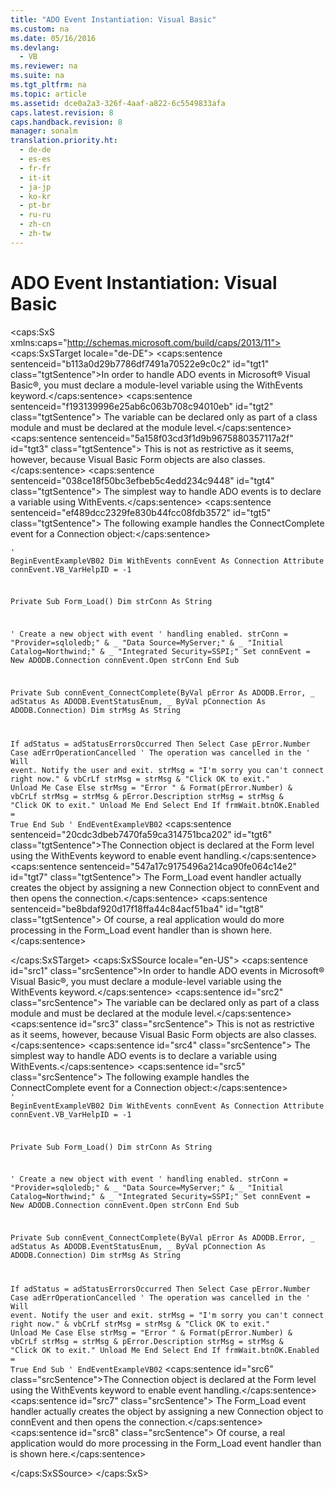 ```yaml
---
title: "ADO Event Instantiation: Visual Basic"
ms.custom: na
ms.date: 05/16/2016
ms.devlang: 
  - VB
ms.reviewer: na
ms.suite: na
ms.tgt_pltfrm: na
ms.topic: article
ms.assetid: dce0a2a3-326f-4aaf-a822-6c5549833afa
caps.latest.revision: 8
caps.handback.revision: 8
manager: sonalm
translation.priority.ht: 
  - de-de
  - es-es
  - fr-fr
  - it-it
  - ja-jp
  - ko-kr
  - pt-br
  - ru-ru
  - zh-cn
  - zh-tw
---
```

# ADO Event Instantiation: Visual Basic
<?xml version="1.0" encoding="utf-8"?>
<caps:SxS xmlns:caps="http://schemas.microsoft.com/build/caps/2013/11">
  <caps:SxSTarget locale="de-DE">
    <developerReferenceWithoutSyntaxDocument xsi:schemaLocation="http://ddue.schemas.microsoft.com/authoring/2003/5 http://dduestorage.blob.core.windows.net/ddueschema/developer.xsd" xmlns="http://ddue.schemas.microsoft.com/authoring/2003/5" xmlns:xlink="http://www.w3.org/1999/xlink" xmlns:xsi="http://www.w3.org/2001/XMLSchema-instance">
      <introduction>
        <para>
          <caps:sentence sentenceid="b113a0d29b7786df7491a70522e9c0c2" id="tgt1" class="tgtSentence">In order to handle ADO events in Microsoft® Visual Basic®, you must declare a module-level variable using the <legacyBold>WithEvents</legacyBold> keyword.</caps:sentence>
          <caps:sentence sentenceid="f193139996e25ab6c063b708c94010eb" id="tgt2" class="tgtSentence"> The variable can be declared only as part of a class module and must be declared at the module level.</caps:sentence>
          <caps:sentence sentenceid="5a158f03cd3f1d9b9675880357117a2f" id="tgt3" class="tgtSentence"> This is not as restrictive as it seems, however, because Visual Basic <legacyBold>Form</legacyBold> objects are also classes.</caps:sentence>
          <caps:sentence sentenceid="038ce18f50bc3efbeb5c4edd234c9448" id="tgt4" class="tgtSentence"> The simplest way to handle ADO events is to declare a variable using <legacyBold>WithEvents</legacyBold>.</caps:sentence>
          <caps:sentence sentenceid="ef489dcc2329fe830b44fcc08fdb3572" id="tgt5" class="tgtSentence"> The following example handles the <legacyBold>ConnectComplete</legacyBold> event for a <legacyBold>Connection</legacyBold> object:</caps:sentence>
        </para>
      </introduction>
      <section>
        <content>
          <code>' BeginEventExampleVB02
Dim WithEvents connEvent As Connection
Attribute connEvent.VB_VarHelpID = -1

Private Sub Form_Load()
Dim strConn As String

   ' Create a new object with event
   ' handling enabled.
   strConn = "Provider=sqloledb;" &amp; _
      "Data Source=MyServer;" &amp; _
      "Initial Catalog=Northwind;" &amp; _
      "Integrated Security=SSPI;"
   Set connEvent = New ADODB.Connection
   connEvent.Open strConn
End Sub

Private Sub connEvent_ConnectComplete(ByVal pError As ADODB.Error, _
    adStatus As ADODB.EventStatusEnum, _
    ByVal pConnection As ADODB.Connection)
Dim strMsg As String

   If adStatus = adStatusErrorsOccurred Then
      Select Case pError.Number
         Case adErrOperationCancelled
            ' The operation was cancelled in the
            ' Will event. Notify the user and exit.
            strMsg = "I'm sorry you can't connect right now." &amp; vbCrLf
            strMsg = strMsg &amp; "Click OK to exit."
            Unload Me
         Case Else
            strMsg = "Error " &amp; Format(pError.Number) &amp; vbCrLf
            strMsg = strMsg &amp; pError.Description
            strMsg = strMsg &amp; "Click OK to exit."
            Unload Me
      End Select
   End If
   frmWait.btnOK.Enabled = True
End Sub
' EndEventExampleVB02</code>
          <para>
            <caps:sentence sentenceid="20cdc3dbeb7470fa59ca314751bca202" id="tgt6" class="tgtSentence">The <legacyBold>Connection</legacyBold> object is declared at the <legacyBold>Form</legacyBold> level using the <legacyBold>WithEvents</legacyBold> keyword to enable event handling.</caps:sentence>
            <caps:sentence sentenceid="547a17c9175496a214ca90fe064c14e2" id="tgt7" class="tgtSentence"> The Form_Load event handler actually creates the object by assigning a new <legacyBold>Connection</legacyBold> object to <legacyItalic>connEvent</legacyItalic> and then opens the connection.</caps:sentence>
            <caps:sentence sentenceid="be8bdaf920d17f18ffa44c84acf51ba4" id="tgt8" class="tgtSentence"> Of course, a real application would do more processing in the Form_Load event handler than is shown here.</caps:sentence>
          </para>
        </content>
      </section>
      <relatedTopics></relatedTopics>
    </developerReferenceWithoutSyntaxDocument>
  </caps:SxSTarget>
  <caps:SxSSource locale="en-US">
    <developerReferenceWithoutSyntaxDocument xsi:schemaLocation="http://ddue.schemas.microsoft.com/authoring/2003/5 http://dduestorage.blob.core.windows.net/ddueschema/developer.xsd" xmlns="http://ddue.schemas.microsoft.com/authoring/2003/5" xmlns:xlink="http://www.w3.org/1999/xlink" xmlns:xsi="http://www.w3.org/2001/XMLSchema-instance">
      <introduction>
        <para>
          <caps:sentence id="src1" class="srcSentence">In order to handle ADO events in Microsoft® Visual Basic®, you must declare a module-level variable using the <legacyBold>WithEvents</legacyBold> keyword.</caps:sentence>
          <caps:sentence id="src2" class="srcSentence"> The variable can be declared only as part of a class module and must be declared at the module level.</caps:sentence>
          <caps:sentence id="src3" class="srcSentence"> This is not as restrictive as it seems, however, because Visual Basic <legacyBold>Form</legacyBold> objects are also classes.</caps:sentence>
          <caps:sentence id="src4" class="srcSentence"> The simplest way to handle ADO events is to declare a variable using <legacyBold>WithEvents</legacyBold>.</caps:sentence>
          <caps:sentence id="src5" class="srcSentence"> The following example handles the <legacyBold>ConnectComplete</legacyBold> event for a <legacyBold>Connection</legacyBold> object:</caps:sentence>
        </para>
      </introduction>
      <section>
        <content>
          <code>' BeginEventExampleVB02
Dim WithEvents connEvent As Connection
Attribute connEvent.VB_VarHelpID = -1

Private Sub Form_Load()
Dim strConn As String

   ' Create a new object with event
   ' handling enabled.
   strConn = "Provider=sqloledb;" &amp; _
      "Data Source=MyServer;" &amp; _
      "Initial Catalog=Northwind;" &amp; _
      "Integrated Security=SSPI;"
   Set connEvent = New ADODB.Connection
   connEvent.Open strConn
End Sub

Private Sub connEvent_ConnectComplete(ByVal pError As ADODB.Error, _
    adStatus As ADODB.EventStatusEnum, _
    ByVal pConnection As ADODB.Connection)
Dim strMsg As String

   If adStatus = adStatusErrorsOccurred Then
      Select Case pError.Number
         Case adErrOperationCancelled
            ' The operation was cancelled in the
            ' Will event. Notify the user and exit.
            strMsg = "I'm sorry you can't connect right now." &amp; vbCrLf
            strMsg = strMsg &amp; "Click OK to exit."
            Unload Me
         Case Else
            strMsg = "Error " &amp; Format(pError.Number) &amp; vbCrLf
            strMsg = strMsg &amp; pError.Description
            strMsg = strMsg &amp; "Click OK to exit."
            Unload Me
      End Select
   End If
   frmWait.btnOK.Enabled = True
End Sub
' EndEventExampleVB02</code>
          <para>
            <caps:sentence id="src6" class="srcSentence">The <legacyBold>Connection</legacyBold> object is declared at the <legacyBold>Form</legacyBold> level using the <legacyBold>WithEvents</legacyBold> keyword to enable event handling.</caps:sentence>
            <caps:sentence id="src7" class="srcSentence"> The Form_Load event handler actually creates the object by assigning a new <legacyBold>Connection</legacyBold> object to <legacyItalic>connEvent</legacyItalic> and then opens the connection.</caps:sentence>
            <caps:sentence id="src8" class="srcSentence"> Of course, a real application would do more processing in the Form_Load event handler than is shown here.</caps:sentence>
          </para>
        </content>
      </section>
      <relatedTopics></relatedTopics>
    </developerReferenceWithoutSyntaxDocument>
  </caps:SxSSource>
</caps:SxS>